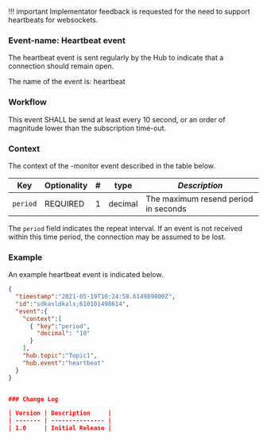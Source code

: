 !!! important Implementator feedback is requested for the need to support heartbeats for websockets.


### Event-name: Heartbeat event
The heartbeat event is sent regularly by the Hub to indicate that a connection should remain open.

The name of the event is: heartbeat

### Workflow
This event SHALL be send at least every 10 second, or an order of magnitude lower than the subscription time-out.

### Context
The context of the -monitor event described in the table below.

| Key      | Optionality | #   | type    | *Description*                        |
| -------- | :---------- | --- | ------- | ------------------------------------ |
| `period` | REQUIRED    | 1   | decimal | The maximum resend period in seconds |

The `period` field indicates the repeat interval. If an event is not received within this time period, the connection may be assumed to be lost.

### Example

An example heartbeat event is indicated below.

````json
{
  "timestamp":"2021-05-19T10:24:58.614989800Z",
  "id":"sdkasldkals;610101498614",
  "event":{
    "context":[
      { "key":"period",
        "decimal": "10"
      }
    ],
    "hub.topic":"Topic1",
    "hub.event":"heartbeat"
  }
}


### Change Log

| Version | Description     |
| ------- | --------------- |
| 1.0     | Initial Release |
